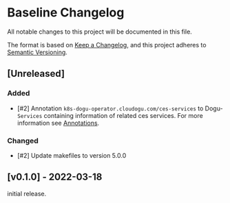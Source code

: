 # Baseline Changelog
All notable changes to this project will be documented in this file.

The format is based on [Keep a Changelog](https://keepachangelog.com/en/1.0.0/),
and this project adheres to [Semantic Versioning](https://semver.org/spec/v2.0.0.html).

## [Unreleased]
### Added
- [#2] Annotation `k8s-dogu-operator.cloudogu.com/ces-services` to Dogu-`Services` containing information of
related ces services. For more information see [Annotations](/docs/operations/annotations_en.md).
  
### Changed
- [#2] Update makefiles to version 5.0.0

## [v0.1.0] - 2022-03-18

initial release.
